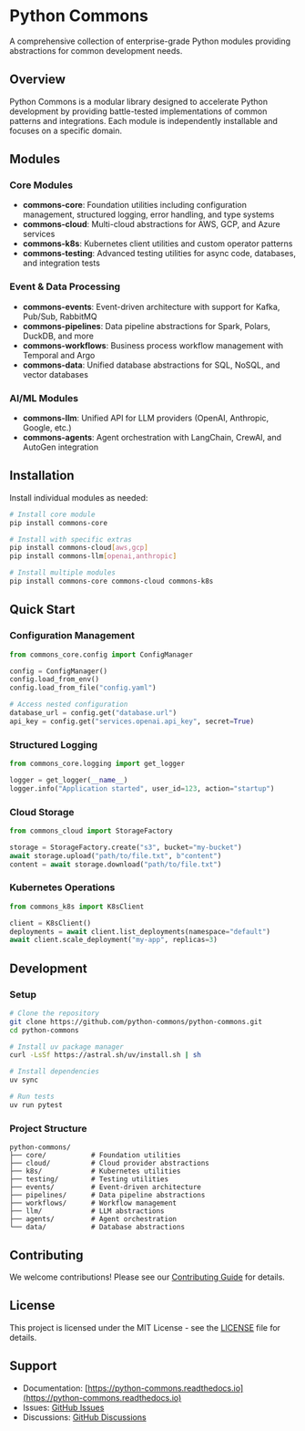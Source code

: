 # Python Commons

A comprehensive collection of enterprise-grade Python modules providing abstractions for common development needs.

## Overview

Python Commons is a modular library designed to accelerate Python development by providing battle-tested implementations of common patterns and integrations. Each module is independently installable and focuses on a specific domain.

## Modules

### Core Modules

- **commons-core**: Foundation utilities including configuration management, structured logging, error handling, and type systems
- **commons-cloud**: Multi-cloud abstractions for AWS, GCP, and Azure services
- **commons-k8s**: Kubernetes client utilities and custom operator patterns
- **commons-testing**: Advanced testing utilities for async code, databases, and integration tests

### Event & Data Processing

- **commons-events**: Event-driven architecture with support for Kafka, Pub/Sub, RabbitMQ
- **commons-pipelines**: Data pipeline abstractions for Spark, Polars, DuckDB, and more
- **commons-workflows**: Business process workflow management with Temporal and Argo
- **commons-data**: Unified database abstractions for SQL, NoSQL, and vector databases

### AI/ML Modules

- **commons-llm**: Unified API for LLM providers (OpenAI, Anthropic, Google, etc.)
- **commons-agents**: Agent orchestration with LangChain, CrewAI, and AutoGen integration

## Installation

Install individual modules as needed:

```bash
# Install core module
pip install commons-core

# Install with specific extras
pip install commons-cloud[aws,gcp]
pip install commons-llm[openai,anthropic]

# Install multiple modules
pip install commons-core commons-cloud commons-k8s
```

## Quick Start

### Configuration Management

```python
from commons_core.config import ConfigManager

config = ConfigManager()
config.load_from_env()
config.load_from_file("config.yaml")

# Access nested configuration
database_url = config.get("database.url")
api_key = config.get("services.openai.api_key", secret=True)
```

### Structured Logging

```python
from commons_core.logging import get_logger

logger = get_logger(__name__)
logger.info("Application started", user_id=123, action="startup")
```

### Cloud Storage

```python
from commons_cloud import StorageFactory

storage = StorageFactory.create("s3", bucket="my-bucket")
await storage.upload("path/to/file.txt", b"content")
content = await storage.download("path/to/file.txt")
```

### Kubernetes Operations

```python
from commons_k8s import K8sClient

client = K8sClient()
deployments = await client.list_deployments(namespace="default")
await client.scale_deployment("my-app", replicas=3)
```

## Development

### Setup

```bash
# Clone the repository
git clone https://github.com/python-commons/python-commons.git
cd python-commons

# Install uv package manager
curl -LsSf https://astral.sh/uv/install.sh | sh

# Install dependencies
uv sync

# Run tests
uv run pytest
```

### Project Structure

```
python-commons/
├── core/           # Foundation utilities
├── cloud/          # Cloud provider abstractions
├── k8s/            # Kubernetes utilities
├── testing/        # Testing utilities
├── events/         # Event-driven architecture
├── pipelines/      # Data pipeline abstractions
├── workflows/      # Workflow management
├── llm/            # LLM abstractions
├── agents/         # Agent orchestration
└── data/           # Database abstractions
```

## Contributing

We welcome contributions! Please see our [Contributing Guide](CONTRIBUTING.md) for details.

## License

This project is licensed under the MIT License - see the [LICENSE](LICENSE) file for details.

## Support

- Documentation: [https://python-commons.readthedocs.io](https://python-commons.readthedocs.io)
- Issues: [GitHub Issues](https://github.com/python-commons/python-commons/issues)
- Discussions: [GitHub Discussions](https://github.com/python-commons/python-commons/discussions)
